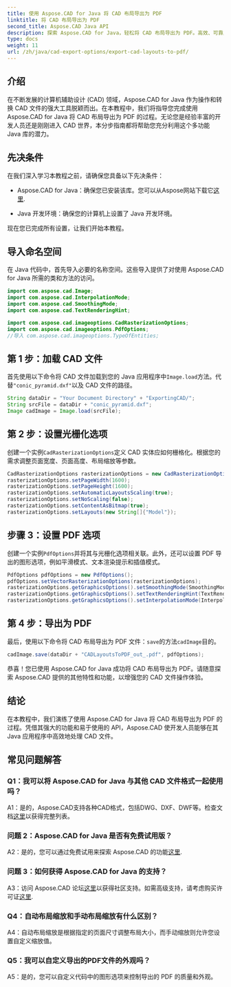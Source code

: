 ```yaml
---
title: 使用 Aspose.CAD for Java 将 CAD 布局导出为 PDF
linktitle: 将 CAD 布局导出为 PDF
second_title: Aspose.CAD Java API
description: 探索 Aspose.CAD for Java，轻松将 CAD 布局导出为 PDF。高效、可靠且对开发人员友好。
type: docs
weight: 11
url: /zh/java/cad-export-options/export-cad-layouts-to-pdf/
---
```

## 介绍

在不断发展的计算机辅助设计 (CAD) 领域，Aspose.CAD for Java 作为操作和转换 CAD 文件的强大工具脱颖而出。在本教程中，我们将指导您完成使用 Aspose.CAD for Java 将 CAD 布局导出为 PDF 的过程。无论您是经验丰富的开发人员还是刚刚进入 CAD 世界，本分步指南都将帮助您充分利用这个多功能 Java 库的潜力。

## 先决条件

在我们深入学习本教程之前，请确保您具备以下先决条件：

-  Aspose.CAD for Java：确保您已安装该库。您可以从Aspose网站下载它[这里](https://releases.aspose.com/cad/java/).

- Java 开发环境：确保您的计算机上设置了 Java 开发环境。

现在您已完成所有设置，让我们开始本教程。

## 导入命名空间

在 Java 代码中，首先导入必要的名称空间。这些导入提供了对使用 Aspose.CAD for Java 所需的类和方法的访问。

```java
import com.aspose.cad.Image;
import com.aspose.cad.InterpolationMode;
import com.aspose.cad.SmoothingMode;
import com.aspose.cad.TextRenderingHint;

import com.aspose.cad.imageoptions.CadRasterizationOptions;
import com.aspose.cad.imageoptions.PdfOptions;
//导入 com.aspose.cad.imageoptions.TypeOfEntities;
```

## 第 1 步：加载 CAD 文件

首先使用以下命令将 CAD 文件加载到您的 Java 应用程序中`Image.load`方法。代替`"conic_pyramid.dxf"`以及 CAD 文件的路径。

```java
String dataDir = "Your Document Directory" + "ExportingCAD/";
String srcFile = dataDir + "conic_pyramid.dxf";
Image cadImage = Image.load(srcFile);
```

## 第 2 步：设置光栅化选项

创建一个实例`CadRasterizationOptions`定义 CAD 实体应如何栅格化。根据您的需求调整页面宽度、页面高度、布局缩放等参数。

```java
CadRasterizationOptions rasterizationOptions = new CadRasterizationOptions();
rasterizationOptions.setPageWidth(1600);
rasterizationOptions.setPageHeight(1600);
rasterizationOptions.setAutomaticLayoutsScaling(true);
rasterizationOptions.setNoScaling(false);
rasterizationOptions.setContentAsBitmap(true);
rasterizationOptions.setLayouts(new String[]{"Model"});
```

## 步骤 3：设置 PDF 选项

创建一个实例`PdfOptions`并将其与光栅化选项相关联。此外，还可以设置 PDF 导出的图形选项，例如平滑模式、文本渲染提示和插值模式。

```java
PdfOptions pdfOptions = new PdfOptions();
pdfOptions.setVectorRasterizationOptions(rasterizationOptions);
rasterizationOptions.getGraphicsOptions().setSmoothingMode(SmoothingMode.HighQuality);
rasterizationOptions.getGraphicsOptions().setTextRenderingHint(TextRenderingHint.AntiAliasGridFit);
rasterizationOptions.getGraphicsOptions().setInterpolationMode(InterpolationMode.HighQualityBicubic);
```

## 第 4 步：导出为 PDF

最后，使用以下命令将 CAD 布局导出为 PDF 文件：`save`的方法`cadImage`目的。

```java
cadImage.save(dataDir + "CADLayoutsToPDF_out_.pdf", pdfOptions);
```

恭喜！您已使用 Aspose.CAD for Java 成功将 CAD 布局导出为 PDF。请随意探索 Aspose.CAD 提供的其他特性和功能，以增强您的 CAD 文件操作体验。

## 结论

在本教程中，我们演练了使用 Aspose.CAD for Java 将 CAD 布局导出为 PDF 的过程。凭借其强大的功能和易于使用的 API，Aspose.CAD 使开发人员能够在其 Java 应用程序中高效地处理 CAD 文件。

## 常见问题解答

### Q1：我可以将 Aspose.CAD for Java 与其他 CAD 文件格式一起使用吗？

 A1：是的，Aspose.CAD支持各种CAD格式，包括DWG、DXF、DWF等。检查文档[这里](https://reference.aspose.com/cad/java/)以获得完整列表。

### 问题 2：Aspose.CAD for Java 是否有免费试用版？

 A2：是的，您可以通过免费试用来探索 Aspose.CAD 的功能[这里](https://releases.aspose.com/).

### 问题 3：如何获得 Aspose.CAD for Java 的支持？

 A3：访问 Aspose.CAD 论坛[这里](https://forum.aspose.com/c/cad/19)以获得社区支持。如需高级支持，请考虑购买许可证[这里](https://purchase.aspose.com/buy).

### Q4：自动布局缩放和手动布局缩放有什么区别？

A4：自动布局缩放是根据指定的页面尺寸调整布局大小，而手动缩放则允许您设置自定义缩放值。

### Q5：我可以自定义导出的PDF文件的外观吗？

A5：是的，您可以自定义代码中的图形选项来控制导出的 PDF 的质量和外观。